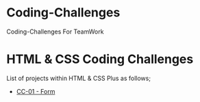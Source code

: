 # Coding-Challenges
Coding-Challenges For TeamWork
# HTML & CSS Coding Challenges

List of projects within HTML & CSS Plus as follows;


- [CC-01 - Form](./HC-CC-01/README.md)
